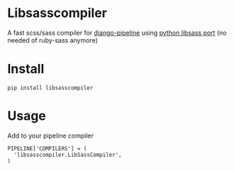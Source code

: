 # Libsasscompiler

A fast scss/sass compiler for [django-pipeline](https://github.com/jazzband/django-pipeline) using [python libsass port](https://github.com/dahlia/libsass-python) (no needed of ruby-sass anymore)

# Install

`pip install libsasscompiler`

# Usage

Add to your pipeline compiler
```
PIPELINE['COMPILERS'] = (
  'libsasscompiler.LibSassCompiler',
)
```
